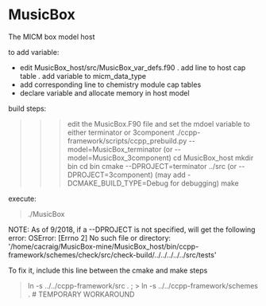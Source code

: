 # MusicBox
The MICM box model host

to add variable:
 - edit MusicBox_host/src/MusicBox_var_defs.f90
   . add line to host cap table
   . add variable to micm_data_type
 - add corresponding line to chemistry module cap tables
 - declare variable and allocate memory in host model

build steps:
>>>  edit the MusicBox.F90 file and set the mdoel variable to either terminator or 3component
> ./ccpp-framework/scripts/ccpp_prebuild.py --model=MusicBox_terminator (or --model=MusicBox_3component)
> cd MusicBox_host
> mkdir bin
> cd bin
> cmake --DPROJECT=terminator ../src  (or --DPROJECT=3component) (may add -DCMAKE_BUILD_TYPE=Debug for debugging)
> make

execute:
> ./MusicBox


NOTE:  As of 9/2018, if a --DPROJECT is not specified, will get the following error:
OSError: [Errno 2] No such file or directory: '/home/cacraig/MusicBox-mine/MusicBox_host/bin/ccpp-framework/schemes/check/src/check-build/../../../../../src/tests'

To fix it, include this line between the cmake and make steps
> ln -s ../../ccpp-framework/src . ; > ln -s ../../ccpp-framework/schemes .     # TEMPORARY WORKAROUND
